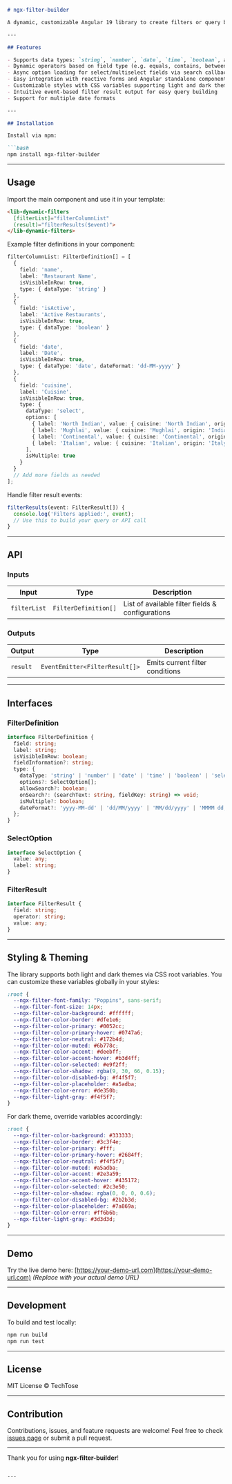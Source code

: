 
````markdown
# ngx-filter-builder

A dynamic, customizable Angular 19 library to create filters or query builders inspired by Jira filters. Supports multiple data types, operators, async options loading, and light/dark themes with CSS variables for easy customization.

---

## Features

- Supports data types: `string`, `number`, `date`, `time`, `boolean`, and `select` (single/multi)
- Dynamic operators based on field type (e.g. equals, contains, between, in, etc.)
- Async option loading for select/multiselect fields via search callbacks
- Easy integration with reactive forms and Angular standalone components
- Customizable styles with CSS variables supporting light and dark themes
- Intuitive event-based filter result output for easy query building
- Support for multiple date formats

---

## Installation

Install via npm:

```bash
npm install ngx-filter-builder
````

---

## Usage

Import the main component and use it in your template:

```html
<lib-dynamic-filters 
  [filterList]="filterColumnList" 
  (result)="filterResults($event)">
</lib-dynamic-filters>
```

Example filter definitions in your component:

```ts
filterColumnList: FilterDefinition[] = [
  {
    field: 'name',
    label: 'Restaurant Name',
    isVisibleInRow: true,
    type: { dataType: 'string' }
  },
  {
    field: 'isActive',
    label: 'Active Restaurants',
    isVisibleInRow: true,
    type: { dataType: 'boolean' }
  },
  {
    field: 'date',
    label: 'Date',
    isVisibleInRow: true,
    type: { dataType: 'date', dateFormat: 'dd-MM-yyyy' }
  },
  {
    field: 'cuisine',
    label: 'Cuisine',
    isVisibleInRow: true,
    type: {
      dataType: 'select',
      options: [
        { label: 'North Indian', value: { cuisine: 'North Indian', origin: 'India', spiceLevel: 'High' } },
        { label: 'Mughlai', value: { cuisine: 'Mughlai', origin: 'India (Mughal Empire)', spiceLevel: 'Medium' } },
        { label: 'Continental', value: { cuisine: 'Continental', origin: 'Europe', spiceLevel: 'Low' } },
        { label: 'Italian', value: { cuisine: 'Italian', origin: 'Italy', spiceLevel: 'Low to Medium' } }
      ],
      isMultiple: true
    }
  }
  // Add more fields as needed
];
```

Handle filter result events:

```ts
filterResults(event: FilterResult[]) {
  console.log('Filters applied:', event);
  // Use this to build your query or API call
}
```

---

## API

### Inputs

| Input        | Type                 | Description                                      |
| ------------ | -------------------- | ------------------------------------------------ |
| `filterList` | `FilterDefinition[]` | List of available filter fields & configurations |

### Outputs

| Output   | Type                           | Description                     |
| -------- | ------------------------------ | ------------------------------- |
| `result` | `EventEmitter<FilterResult[]>` | Emits current filter conditions |

---

## Interfaces

### FilterDefinition

```ts
interface FilterDefinition {
  field: string;
  label: string;
  isVisibleInRow: boolean;
  fieldInformation?: string;
  type: {
    dataType: 'string' | 'number' | 'date' | 'time' | 'boolean' | 'select';
    options?: SelectOption[];
    allowSearch?: boolean;
    onSearch?: (searchText: string, fieldKey: string) => void;
    isMultiple?: boolean;
    dateFormat?: 'yyyy-MM-dd' | 'dd/MM/yyyy' | 'MM/dd/yyyy' | 'MMMM dd, yyyy' | 'dd MMM, yyyy' | 'yyyy/MM/dd' | 'dd-MM-yyyy';
  };
}
```

### SelectOption

```ts
interface SelectOption {
  value: any;
  label: string;
}
```

### FilterResult

```ts
interface FilterResult {
  field: string;
  operator: string;
  value: any;
}
```

---

## Styling & Theming

The library supports both light and dark themes via CSS root variables. You can customize these variables globally in your styles:

```css
:root {
  --ngx-filter-font-family: "Poppins", sans-serif;
  --ngx-filter-font-size: 14px;
  --ngx-filter-color-background: #ffffff;
  --ngx-filter-color-border: #dfe1e6;
  --ngx-filter-color-primary: #0052cc;
  --ngx-filter-color-primary-hover: #0747a6;
  --ngx-filter-color-neutral: #172b4d;
  --ngx-filter-color-muted: #6b778c;
  --ngx-filter-color-accent: #deebff;
  --ngx-filter-color-accent-hover: #b3d4ff;
  --ngx-filter-color-selected: #e9f2ff;
  --ngx-filter-color-shadow: rgba(9, 30, 66, 0.15);
  --ngx-filter-color-disabled-bg: #f4f5f7;
  --ngx-filter-color-placeholder: #a5adba;
  --ngx-filter-color-error: #de350b;
  --ngx-filter-light-gray: #f4f5f7;
}
```

For dark theme, override variables accordingly:

```css
:root {
  --ngx-filter-color-background: #333333;
  --ngx-filter-color-border: #3c3f4e;
  --ngx-filter-color-primary: #fff;
  --ngx-filter-color-primary-hover: #2684ff;
  --ngx-filter-color-neutral: #f4f5f7;
  --ngx-filter-color-muted: #a5adba;
  --ngx-filter-color-accent: #2e3a59;
  --ngx-filter-color-accent-hover: #435172;
  --ngx-filter-color-selected: #2c3e50;
  --ngx-filter-color-shadow: rgba(0, 0, 0, 0.6);
  --ngx-filter-color-disabled-bg: #2b2b3d;
  --ngx-filter-color-placeholder: #7a869a;
  --ngx-filter-color-error: #ff6b6b;
  --ngx-filter-light-gray: #3d3d3d;
}
```

---

## Demo

Try the live demo here: [https://your-demo-url.com](https://your-demo-url.com)
*(Replace with your actual demo URL)*

---

## Development

To build and test locally:

```bash
npm run build
npm run test
```

---

## License

MIT License © TechTose

---

## Contribution

Contributions, issues, and feature requests are welcome!
Feel free to check [issues page](https://github.com/your-repo/ngx-filter-builder/issues) or submit a pull request.

---

Thank you for using **ngx-filter-builder**!

```

---